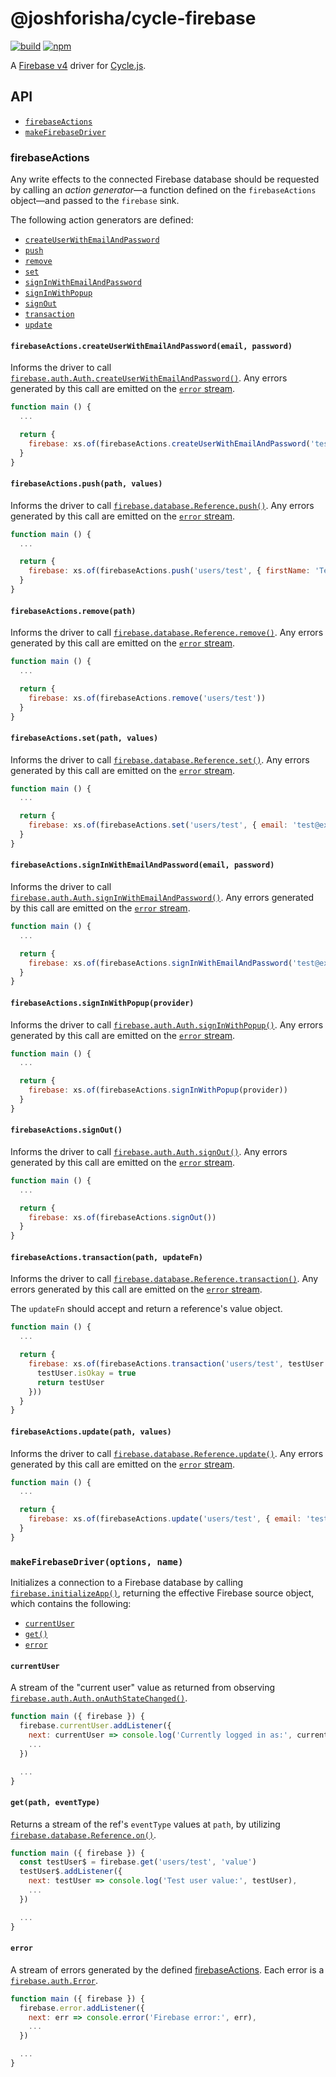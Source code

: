 # @joshforisha/cycle-firebase

[![build](https://img.shields.io/travis/joshforisha/cycle-firebase.svg?maxAge=2592000?style=flat-square)](https://travis-ci.org/joshforisha/cycle-firebase)
[![npm](https://img.shields.io/npm/v/@joshforisha/cycle-firebase.svg?maxAge=2592000?style=flat-square)](https://www.npmjs.com/package/@joshforisha/cycle-firebase)

A [Firebase v4](https://firebase.google.com/) driver for [Cycle.js](http://cycle.js.org).

## API

* [`firebaseActions`](#firebaseActions)
* [`makeFirebaseDriver`](#makeFirebaseDriver)

### <a id="firebaseActions">firebaseActions</a>

Any write effects to the connected Firebase database should be requested by calling an _action generator_&mdash;a function defined on the `firebaseActions` object&mdash;and passed to the `firebase` sink.

The following action generators are defined:

* [`createUserWithEmailAndPassword`](#firebaseActions.createUserWithEmailAndPassword)
* [`push`](#firebaseActions.push)
* [`remove`](#firebaseActions.remove)
* [`set`](#firebaseActions.set)
* [`signInWithEmailAndPassword`](#firebaseActions.signInWithEmailAndPassword)
* [`signInWithPopup`](#firebaseActions.signInWithPopup)
* [`signOut`](#firebaseActions.signOut)
* [`transaction`](#firebaseActions.transaction)
* [`update`](#firebaseActions.update)

#### <a id="firebaseActions.createUserWithEmailAndPassword"></a> `firebaseActions.createUserWithEmailAndPassword(email, password)`

Informs the driver to call [`firebase.auth.Auth.createUserWithEmailAndPassword()`](https://firebase.google.com/docs/reference/js/firebase.auth.Auth#createUserWithEmailAndPassword). Any errors generated by this call are emitted on the [`error` stream](#error).

```js
function main () {
  ...

  return {
    firebase: xs.of(firebaseActions.createUserWithEmailAndPassword('test@example.com', 'password'))
  }
}
```

#### <a id="firebaseActions.push"></a> `firebaseActions.push(path, values)`

Informs the driver to call [`firebase.database.Reference.push()`](https://firebase.google.com/docs/reference/js/firebase.database.Reference#push). Any errors generated by this call are emitted on the [`error` stream](#error).

```js
function main () {
  ...

  return {
    firebase: xs.of(firebaseActions.push('users/test', { firstName: 'Tester', lastName: 'McTesterson' }))
  }
}
```

#### <a id="firebaseActions.remove"></a> `firebaseActions.remove(path)`

Informs the driver to call [`firebase.database.Reference.remove()`](https://firebase.google.com/docs/reference/js/firebase.database.Reference#remove). Any errors generated by this call are emitted on the [`error` stream](#error).

```js
function main () {
  ...

  return {
    firebase: xs.of(firebaseActions.remove('users/test'))
  }
}
```

#### <a id="firebaseActions.set"></a> `firebaseActions.set(path, values)`

Informs the driver to call [`firebase.database.Reference.set()`](https://firebase.google.com/docs/reference/js/firebase.database.Reference#set). Any errors generated by this call are emitted on the [`error` stream](#error).

```js
function main () {
  ...

  return {
    firebase: xs.of(firebaseActions.set('users/test', { email: 'test@example.com' }))
  }
}
```

#### <a id="firebaseActions.signInWithEmailAndPassword"></a> `firebaseActions.signInWithEmailAndPassword(email, password)`

Informs the driver to call [`firebase.auth.Auth.signInWithEmailAndPassword()`](https://firebase.google.com/docs/reference/js/firebase.auth.Auth#signInWithEmailAndPassword). Any errors generated by this call are emitted on the [`error` stream](#error).

```js
function main () {
  ...

  return {
    firebase: xs.of(firebaseActions.signInWithEmailAndPassword('test@example.com', 'password'))
  }
}
```

#### <a id="firebaseActions.signInWithPopup"></a> `firebaseActions.signInWithPopup(provider)`

Informs the driver to call [`firebase.auth.Auth.signInWithPopup()`](https://firebase.google.com/docs/reference/js/firebase.auth.Auth#signInWithPopup). Any errors generated by this call are emitted on the [`error` stream](#error).

```js
function main () {
  ...

  return {
    firebase: xs.of(firebaseActions.signInWithPopup(provider))
  }
}
```

#### <a id="firebaseActions.signOut"></a> `firebaseActions.signOut()`

Informs the driver to call [`firebase.auth.Auth.signOut()`](https://firebase.google.com/docs/reference/js/firebase.auth.Auth#signOut). Any errors generated by this call are emitted on the [`error` stream](#error).

```js
function main () {
  ...

  return {
    firebase: xs.of(firebaseActions.signOut())
  }
}
```

#### <a id="firebaseActions.transaction"></a> `firebaseActions.transaction(path, updateFn)`

Informs the driver to call [`firebase.database.Reference.transaction()`](https://firebase.google.com/docs/reference/js/firebase.database.Reference#transaction). Any errors generated by this call are emitted on the [`error` stream](#error).

The `updateFn` should accept and return a reference's value object.

```js
function main () {
  ...

  return {
    firebase: xs.of(firebaseActions.transaction('users/test', testUser => {
      testUser.isOkay = true
      return testUser
    }))
  }
}
```

#### <a id="firebaseActions.update"></a> `firebaseActions.update(path, values)`

Informs the driver to call [`firebase.database.Reference.update()`](https://firebase.google.com/docs/reference/js/firebase.database.Reference#update). Any errors generated by this call are emitted on the [`error` stream](#error).

```js
function main () {
  ...

  return {
    firebase: xs.of(firebaseActions.update('users/test', { email: 'test@example.com' }))
  }
}
```

### <a id="makeFirebaseDriver"></a> `makeFirebaseDriver(options, name)`

Initializes a connection to a Firebase database by calling [`firebase.initializeApp()`](https://firebase.google.com/docs/reference/js/firebase#.initializeApp), returning the effective Firebase source object, which contains the following:

* [`currentUser`](#currentUser)
* [`get()`](#get)
* [`error`](#error)

#### <a id="currentUser"></a> `currentUser`

A stream of the "current user" value as returned from observing [`firebase.auth.Auth.onAuthStateChanged()`](https://firebase.google.com/docs/reference/js/firebase.auth.Auth#onAuthStateChanged).

```js
function main ({ firebase }) {
  firebase.currentUser.addListener({
    next: currentUser => console.log('Currently logged in as:', currentUser),
    ...
  })

  ...
}
```

#### <a id="get"></a> `get(path, eventType)`

Returns a stream of the ref's `eventType` values at `path`, by utilizing [`firebase.database.Reference.on()`](https://firebase.google.com/docs/reference/js/firebase.database.Reference#on).

```js
function main ({ firebase }) {
  const testUser$ = firebase.get('users/test', 'value')
  testUser$.addListener({
    next: testUser => console.log('Test user value:', testUser),
    ...
  })

  ...
}
```

#### <a id="error"></a> `error`

A stream of errors generated by the defined [firebaseActions](#firebaseActions). Each error is a [`firebase.auth.Error`](https://firebase.google.com/docs/reference/js/firebase.auth.Error).

```js
function main ({ firebase }) {
  firebase.error.addListener({
    next: err => console.error('Firebase error:', err),
    ...
  })

  ...
}
```

